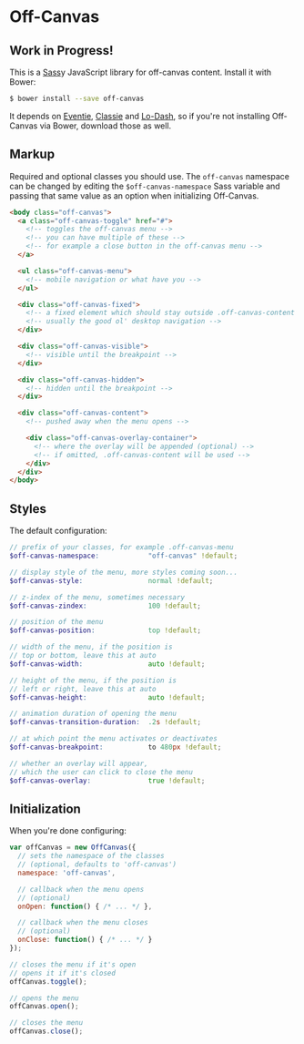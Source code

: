 # Off-Canvas

## Work in Progress!

This is a [Sass][sass]y JavaScript library for off-canvas content. Install it with
Bower:

```sh
$ bower install --save off-canvas
```

It depends on [Eventie][eventie], [Classie][classie] and [Lo-Dash][lodash], so if
you're not installing Off-Canvas via Bower, download those as well.

## Markup

Required and optional classes you should use. The `off-canvas` namespace can be
changed by editing the `$off-canvas-namespace` Sass variable and passing that
same value as an option when initializing Off-Canvas.

```html
<body class="off-canvas">
  <a class="off-canvas-toggle" href="#">
    <!-- toggles the off-canvas menu -->
    <!-- you can have multiple of these -->
    <!-- for example a close button in the off-canvas menu -->
  </a>

  <ul class="off-canvas-menu">
    <!-- mobile navigation or what have you -->
  </ul>

  <div class="off-canvas-fixed">
    <!-- a fixed element which should stay outside .off-canvas-content -->
    <!-- usually the good ol' desktop navigation -->
  </div>

  <div class="off-canvas-visible">
    <!-- visible until the breakpoint -->
  </div>

  <div class="off-canvas-hidden">
    <!-- hidden until the breakpoint -->
  </div>

  <div class="off-canvas-content">
    <!-- pushed away when the menu opens -->

    <div class="off-canvas-overlay-container">
      <!-- where the overlay will be appended (optional) -->
      <!-- if omitted, .off-canvas-content will be used -->
    </div>
  </div>
</body>
```

## Styles

The default configuration:

```scss
// prefix of your classes, for example .off-canvas-menu
$off-canvas-namespace:            "off-canvas" !default;

// display style of the menu, more styles coming soon...
$off-canvas-style:                normal !default;

// z-index of the menu, sometimes necessary
$off-canvas-zindex:               100 !default;

// position of the menu
$off-canvas-position:             top !default;

// width of the menu, if the position is
// top or bottom, leave this at auto
$off-canvas-width:                auto !default;

// height of the menu, if the position is
// left or right, leave this at auto
$off-canvas-height:               auto !default;

// animation duration of opening the menu
$off-canvas-transition-duration:  .2s !default;

// at which point the menu activates or deactivates
$off-canvas-breakpoint:           to 480px !default;

// whether an overlay will appear,
// which the user can click to close the menu
$off-canvas-overlay:              true !default;
```

## Initialization

When you're done configuring:

```js
var offCanvas = new OffCanvas({
  // sets the namespace of the classes
  // (optional, defaults to 'off-canvas')
  namespace: 'off-canvas',

  // callback when the menu opens
  // (optional)
  onOpen: function() { /* ... */ },

  // callback when the menu closes
  // (optional)
  onClose: function() { /* ... */ }
});

// closes the menu if it's open
// opens it if it's closed
offCanvas.toggle();

// opens the menu
offCanvas.open();

// closes the menu
offCanvas.close();
```

[sass]:    http://sass-lang.com
[eventie]: https://github.com/desandro/eventie
[classie]: https://github.com/desandro/classie
[lodash]:  https://github.com/lodash/lodash
